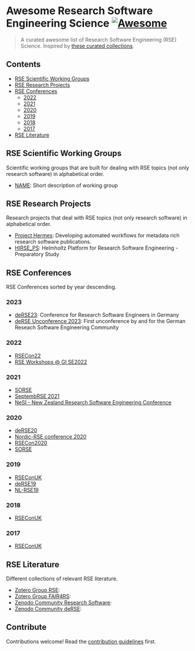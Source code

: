 # Awesome Research Software Engineering Science [![Awesome](https://awesome.re/badge.svg)](https://awesome.re)

> A curated awesome list of Research Software Engineering (RSE) Science. Inspired by [these curated collections](https://github.com/sindresorhus/awesome).


## Contents
- [RSE Scientific Working Groups](#rse-scientific-working-groups)
- [RSE Research Projects](#rse-research-projects)
- [RSE Conferences](#rse-conferences)
  - [2022](#2022)
  - [2021](#2021)
  - [2020](#2020)
  - [2019](#2019)
  - [2018](#2018)
  - [2017](#2017)
- [RSE Literature](#rse-literature)

## RSE Scientific Working Groups
Scientific working groups that are built for dealing with RSE topics (not only research software) in alphabetical order.
- [NAME](LINK): Short description of working group

## RSE Research Projects
Research projects that deal with RSE topics (not only research software) in alphabetical order.
- [Project Hermes](http://software-metadata.pub/): Developing automated workflows for metadata rich research software publications.
- [HIRSE_PS](https://www.helmholtz-hirse.de/): Helmholtz Platform for Research Software Engineering - Preparatory Study

## RSE Conferences
RSE Conferences sorted by year descending.

### 2023
- [deRSE23](https://de-rse23.sciencesconf.org/): Conference for Research Software Engineers in Germany 
- [deRSE Unconference 2023](https://de-rse.org/unconf2023/): First unconference by and for the German Reseach Software Engineering Community

### 2022
- [RSECon22](https://rsecon2022.society-rse.org/)
- [RSE Workshops @ GI SE2022](https://se-2022.gi.de/rse22workshops)

### 2021
- [SORSE](https://sorse.github.io/)
- [SeptembRSE 2021](https://septembrse.society-rse.org)
- [NeSI - New Zealand Research Software Engineering Conference](https://www.rseconference.nz/programme-tabs1/#tabs|1)

### 2020
- [deRSE20](https://de-rse.org/deRSE20/)
- [Nordic-RSE conference 2020](https://nordic-rse.org/conference)
- [RSECon2020](https://rsecon2020.society-rse.org/)
- [SORSE](https://sorse.github.io/)

### 2019
- [RSEConUK](https://rse.ac.uk/conf2019/)
- [deRSE19](https://www.de-rse.org/en/conf2019/)
- [NL-RSE19](https://nl-rse.org/events/NL-RSE19.html)

### 2018
- [RSEConUK](https://rse.ac.uk/conf2018/)

### 2017
- [RSEConUK](https://rse.ac.uk/conf2017/)

## RSE Literature
Different collections of relevant RSE literature.

- [Zotero Group RSE](https://www.zotero.org/groups/2295543):
- [Zotero Group FAIR4RS](https://www.zotero.org/groups/2501020/fair4rs/items/6H833P3W/library):
- [Zenodo Community Research Software](https://zenodo.org/communities/researchsoftwarestudies):
- [Zenodo Community deRSE](https://zenodo.org/communities/de-rse/):

## Contribute

Contributions welcome! Read the [contribution guidelines](contributing.md) first.

